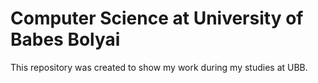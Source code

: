 # Computer Science at University of Babes Bolyai
 This repository was created to show my work during my studies at UBB.
